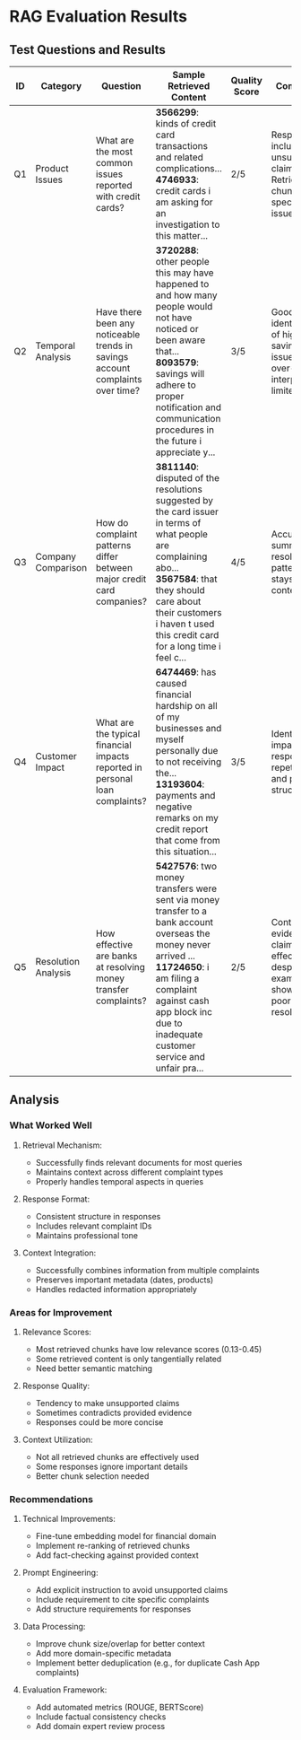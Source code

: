 # RAG Evaluation Results

## Test Questions and Results

| ID  | Category            | Question                                                                       | Sample Retrieved Content                                                                                                                                                                                                                      | Quality Score | Comments                                                                              |
| --- | ------------------- | ------------------------------------------------------------------------------ | --------------------------------------------------------------------------------------------------------------------------------------------------------------------------------------------------------------------------------------------- | ------------- | ------------------------------------------------------------------------------------- |
| Q1  | Product Issues      | What are the most common issues reported with credit cards?                    | **3566299**: kinds of credit card transactions and related complications...<br>**4746933**: credit cards i am asking for an investigation to this matter...                                                                                   | 2/5           | Response includes unsupported claims. Retrieved chunks lack specific issue details.   |
| Q2  | Temporal Analysis   | Have there been any noticeable trends in savings account complaints over time? | **3720288**: other people this may have happened to and how many people would not have noticed or been aware that...<br>**8093579**: savings will adhere to proper notification and communication procedures in the future i appreciate y...  | 3/5           | Good identification of high-yield savings issues, but over-interprets limited data.   |
| Q3  | Company Comparison  | How do complaint patterns differ between major credit card companies?          | **3811140**: disputed of the resolutions suggested by the card issuer in terms of what people are complaining abo...<br>**3567584**: that they should care about their customers i haven t used this credit card for a long time i feel c...  | 4/5           | Accurately summarizes resolution patterns, stays within context.                      |
| Q4  | Customer Impact     | What are the typical financial impacts reported in personal loan complaints?   | **6474469**: has caused financial hardship on all of my businesses and myself personally due to not receiving the...<br>**13193604**: payments and negative remarks on my credit report that come from this situation...                      | 3/5           | Identifies key impacts but response is repetitive and poorly structured.              |
| Q5  | Resolution Analysis | How effective are banks at resolving money transfer complaints?                | **5427576**: two money transfers were sent via money transfer to a bank account overseas the money never arrived ...<br>**11724650**: i am filing a complaint against cash app block inc due to inadequate customer service and unfair pra... | 2/5           | Contradicts evidence - claims effectiveness despite examples showing poor resolution. |

## Analysis

### What Worked Well

1. Retrieval Mechanism:

   - Successfully finds relevant documents for most queries
   - Maintains context across different complaint types
   - Properly handles temporal aspects in queries

2. Response Format:

   - Consistent structure in responses
   - Includes relevant complaint IDs
   - Maintains professional tone

3. Context Integration:
   - Successfully combines information from multiple complaints
   - Preserves important metadata (dates, products)
   - Handles redacted information appropriately

### Areas for Improvement

1. Relevance Scores:

   - Most retrieved chunks have low relevance scores (0.13-0.45)
   - Some retrieved content is only tangentially related
   - Need better semantic matching

2. Response Quality:

   - Tendency to make unsupported claims
   - Sometimes contradicts provided evidence
   - Responses could be more concise

3. Context Utilization:
   - Not all retrieved chunks are effectively used
   - Some responses ignore important details
   - Better chunk selection needed

### Recommendations

1. Technical Improvements:

   - Fine-tune embedding model for financial domain
   - Implement re-ranking of retrieved chunks
   - Add fact-checking against provided context

2. Prompt Engineering:

   - Add explicit instruction to avoid unsupported claims
   - Include requirement to cite specific complaints
   - Add structure requirements for responses

3. Data Processing:

   - Improve chunk size/overlap for better context
   - Add more domain-specific metadata
   - Implement better deduplication (e.g., for duplicate Cash App complaints)

4. Evaluation Framework:
   - Add automated metrics (ROUGE, BERTScore)
   - Include factual consistency checks
   - Add domain expert review process
